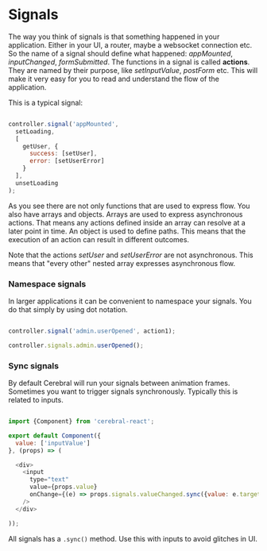 # Signals

The way you think of signals is that something happened in your application. Either in your UI, a router, maybe a websocket connection etc. So the name of a signal should define what happened: *appMounted*, *inputChanged*, *formSubmitted*. The functions in a signal is called **actions**. They are named by their purpose, like *setInputValue*, *postForm* etc. This will make it very easy for you to read and understand the flow of the application.

This is a typical signal:

```javascript

controller.signal('appMounted',
  setLoading,
  [
    getUser, {
      success: [setUser],
      error: [setUserError]
    }
  ],
  unsetLoading
);
```

As you see there are not only functions that are used to express flow. You also have arrays and objects. Arrays are used to express asynchronous actions. That means any actions defined inside an array can resolve at a later point in time. An object is used to define paths. This means that the execution of an action can result in different outcomes.

Note that the actions *setUser* and *setUserError* are not asynchronous. This means that "every other" nested array expresses asynchronous flow.

### Namespace signals

In larger applications it can be convenient to namespace your signals. You do that simply by using dot notation.

```javascript

controller.signal('admin.userOpened', action1);

controller.signals.admin.userOpened();
```

### Sync signals

By default Cerebral will run your signals between animation frames. Sometimes you want to trigger signals synchronously. Typically this is related to inputs.

```javascript

import {Component} from 'cerebral-react';

export default Component({
  value: ['inputValue']
}, (props) => (

  <div>
    <input
      type="text"
      value={props.value}
      onChange={(e) => props.signals.valueChanged.sync({value: e.target.value})}
    />
  </div>

));
```

All signals has a `.sync()` method. Use this with inputs to avoid glitches in UI.
